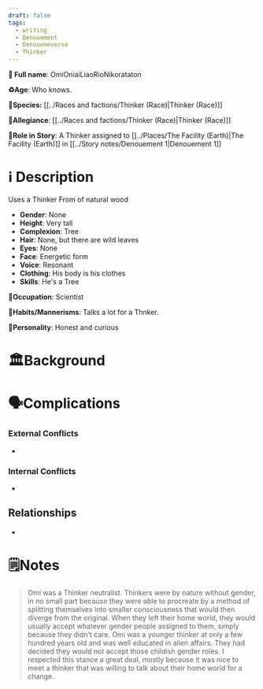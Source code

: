 ```yaml
---
draft: false
tags:
  - writing
  - Denouement
  - Denouemeverse
  - Thinker
---
```


**💫 Full name**: OmiOniaiLiaoRioNikorataton

**♻️Age**:  Who knows. 

👾**Species:** [[../Races and factions/Thinker (Race)|Thinker (Race)]]

🏅**Allegiance**: [[../Races and factions/Thinker (Race)|Thinker (Race)]]

**🎲Role in Story**: A Thinker assigned to [[../Places/The Facility (Earth)|The Facility (Earth)]] in [[../Story notes/Denouement 1|Denouement 1]]

# ℹ️ Description

Uses a Thinker From of natural wood

* **Gender**: None
* **Height**:  Very tall
* **Complexion**: Tree
* **Hair**: None, but there are wild leaves
* **Eyes**:  None
* **Face**: Energetic form
* **Voice**:  Resonant 
* **Clothing**:  His body is his clothes
* **Skills**: He's a Tree 

**💼Occupation**: Scientist

**🎺Habits/Mannerisms**: Talks a lot for a Thnker.

**🧨Personality**:  Honest and curious 

# 🏛️Background

# 🗣️Complications

### **External Conflicts**

- 

### **Internal Conflicts**

- 

## Relationships

- 

# 🗒️Notes

>Omi was a Thinker neutralist. Thinkers were by nature without gender, in no small part because they were able to procreate by a method of splitting themselves into smaller consciousness that would then diverge from the original. When they left their home world, they would usually accept whatever gender people assigned to them, simply because they didn’t care. Omi was a younger thinker at only a few hundred years old and was well educated in alien affairs. They had decided they would not accept those childish gender roles. I respected this stance a great deal, mostly because it was nice to meet a thinker that was willing to talk about their home world for a change.